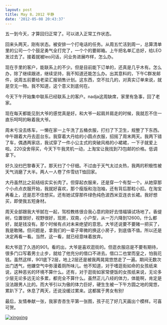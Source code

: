 ```yaml
---
layout: post
title: May 8，2012 平静
date: '2012-05-08 20:43:37'
---
```



五一到今天，才算回归正常了。可以进入正常工作状态。

回来头两天，刚有状态。被安排一个打电话的任务。从周五忙活到周一，总算清单里的公司一个个鼓足勇气全打完了，一个个的要邮箱。上午把名单汇总好，给LEO发过去了。接着就被leo问话，问业务进展咋样，怎么办。

现在手里的客户，能联系上的不少。但是目前能下订单的，还真是几乎木有。怎么办，除了继续跟进，继续坚持，我不知道还能怎么办。出其意料的，下午C群发邮件，说周五前要给老梁汇报销售计划。这东西，空不拉几的，对真实订单来说，就是空无一物。我不知道，这个意义到底何在。

今天下午开始集中联系已经联系上的客户。nadja这周缺席，家里有急事，回了老家。

现在每天都能见到大爷的感觉真是好。和大爷一起肩并肩走的时候，我就忍不住一直乐呵呵的瞅着我大爷。

周末亏没去练车，一懒在家一上午洗了五桶衣服，打扫了下卫生，规整了下东西。中午跟着大丹去逛台东。我穿着大丹给的小圆点衣服，招摇了周末两天。我两下错了车，偶遇两家店，我试穿了一件小公主式的突破风格的小裙裙，一下子就爱上啦。220没舍得买，今天下午我灵机一动，上淘宝让我找到73包邮的价格。低调拿下。

好久没扫巴黎春天了。那天扫了个仔细。不过由于天气太过炎热，我两的积极性被天气消磨了大半。两人一人卷了件雪纺T恤回家。

大丹虽然比之前结结实实长肉了。但穿起衣服来，还是穿一个有型一个。从她穿那个小点点衣服开始，我就好喜欢，那个瘦版和泡泡袖，还有背后那粒小扣。在淘宝再看上，还是忍不住想买。还有她试穿那件绿色纯色波西米亚连衣长裙。我好想买，即使我五短身材。

周天全部跟我大爷腻在一起，驾校教练很合我心意的刚好去惜福镇试场地了。香缇树，位置很好，视野很好，现房，双南，小户型，从一万六降到12600。什么都好，就是钱没有。那个时候有点对未来绝望的意思。大爷还说要不要赌一把买了，我是敢赌。但问题是，拿我们的一辈子卑微的换这小房子，到底值不值。所以还是决定再看一看。当然，这一看，就已经意味着放弃。

和大爷逛了久违的901。看的出，大爷是喜欢逛街的。但逛衣服店是不要有期待，很多门口写着男士止步，就给了他充分的借口不进去。借口二也堂而皇之，怕我花钱。虽然这样，901底下2层，地上2层还是被我两晃晃悠悠走了一遍。期间无数次出门透气，他嫌空气中弥漫着厕所味儿。他不知道，对于嗜逛街如命的女孩纸来说，这种恶劣的环境不算什么。还有，对于逛街如家常便饭的女孩纸来说，无论多少层无论多远无论多累，都完全不算什么。虽然正儿八经的体力，体能啊，肯定是没法跟男人比的。而大爷引以为傲的体力巨好，硬生生被一下午方圆之地的晃悠，累趴下了。休息了两天，还说没缓过累来。这都属于男女有别!

最后，友情奉献一张，我家杏杏生平第一张图，孩子花了好几天画出个模样。可喜可贺。

[![](http://abby.beta4better.me/wp-content/uploads/2012/05/xingxing-300x224.jpg "xingxing")](http://abby.beta4better.me/wp-content/uploads/2012/05/xingxing.jpg)


